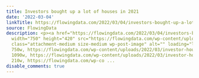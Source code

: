 ```yaml
---
title: Investors bought up a lot of houses in 2021
date: '2022-03-04'
linkTitle: https://flowingdata.com/2022/03/04/investors-bought-up-a-lot-of-houses-in-2021/
source: FlowingData
description: <p><a href="https://flowingdata.com/2022/03/04/investors-bought-up-a-lot-of-houses-in-2021/"><img
  width="750" height="420" src="https://flowingdata.com/wp-content/uploads/2022/03/investor-house-buying-750x420.png"
  class="attachment-medium size-medium wp-post-image" alt="" loading="lazy" srcset="https://flowingdata.com/wp-content/uploads/2022/03/investor-house-buying-750x420.png
  750w, https://flowingdata.com/wp-content/uploads/2022/03/investor-house-buying-1090x610.png
  1090w, https://flowingdata.com/wp-content/uploads/2022/03/investor-house-buying-210x118.png
  210w, https://flowingdata.com/wp-co ...
disable_comments: true
---
```

<p><a href="https://flowingdata.com/2022/03/04/investors-bought-up-a-lot-of-houses-in-2021/"><img width="750" height="420" src="https://flowingdata.com/wp-content/uploads/2022/03/investor-house-buying-750x420.png" class="attachment-medium size-medium wp-post-image" alt="" loading="lazy" srcset="https://flowingdata.com/wp-content/uploads/2022/03/investor-house-buying-750x420.png 750w, https://flowingdata.com/wp-content/uploads/2022/03/investor-house-buying-1090x610.png 1090w, https://flowingdata.com/wp-content/uploads/2022/03/investor-house-buying-210x118.png 210w, https://flowingdata.com/wp-co ...